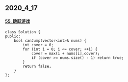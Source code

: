 ## 2020_4_17

#### [55. 跳跃游戏](https://leetcode-cn.com/problems/jump-game/)

```
class Solution {
public:
    bool canJump(vector<int>& nums) {
        int cover = 0;
        for (int i = 0; i <= cover; ++i) {
            cover = max(i + nums[i],cover);
            if (cover >= nums.size() - 1) return true;
        }
        return false;
    }
};
```

